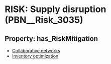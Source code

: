 # RISK: __Supply disruption__ (PBN__Risk_3035)

## Property: has_RiskMitigation

* [Collaborative networks](PBN__Mitigation_1352)
* [Inventory optimization](PBN__Mitigation_1359)

